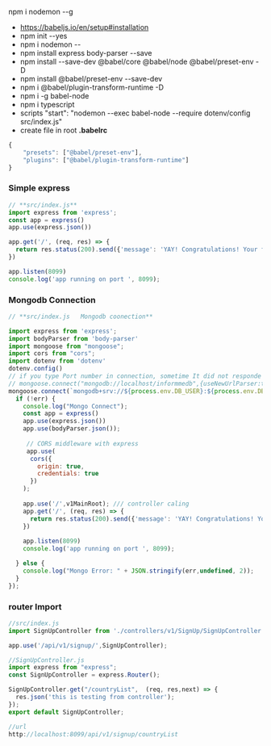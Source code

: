  npm i nodemon --g

* https://babeljs.io/en/setup#installation
* npm init --yes
* npm i nodemon --
* npm install express body-parser --save
* npm install --save-dev @babel/core @babel/node @babel/preset-env -D 
* npm install @babel/preset-env --save-dev
* npm i @babel/plugin-transform-runtime -D
* npm i -g babel-node
* npm i typescript 
* scripts "start": "nodemon --exec babel-node --require dotenv/config src/index.js"
* create file in root **.babelrc**
```javascript
{
    "presets": ["@babel/preset-env"],
    "plugins": ["@babel/plugin-transform-runtime"]
}
```


### Simple express
```javascript
// **src/index.js**
import express from 'express';
const app = express()
app.use(express.json())

app.get('/', (req, res) => {
  return res.status(200).send({'message': 'YAY! Congratulations! Your first endpoint is working'});
})

app.listen(8099)
console.log('app running on port ', 8099);
```

### Mongodb Connection
```javascript
// **src/index.js   Mongodb coonection**

import express from 'express';
import bodyParser from 'body-parser'
import mongoose from "mongoose";
import cors from "cors";
import dotenv from 'dotenv'
dotenv.config()
// if you type Port number in connection, sometime It did not responde but shows connect with db , so try it without port
// mongoose.connect("mongodb://localhost/informmedb",{useNewUrlParser:true,useUnifiedTopology:true}, (err) => {
mongoose.connect(`mongodb+srv://${process.env.DB_USER}:${process.env.DB_PASS}@imcluster.hghnl.mongodb.net/${process.env.DB_NAME}?retryWrites=true&w=majority`,{useNewUrlParser:true,useUnifiedTopology:true},(err)=>{ 
  if (!err) {
    console.log("Mongo Connect");
    const app = express()
    app.use(express.json())
    app.use(bodyParser.json());
    
     // CORS middleware with express
     app.use(
      cors({
        origin: true,
        credentials: true
      })
    );
    
    app.use('/',v1MainRoot); /// controller caling
    app.get('/', (req, res) => {
      return res.status(200).send({'message': 'YAY! Congratulations! Your first endpoint is working'});
    })
    
    app.listen(8099)
    console.log('app running on port ', 8099);

  } else {
    console.log("Mongo Error: " + JSON.stringify(err,undefined, 2));
  }
});
```


### router Import
```javascript
//src/index.js  
import SignUpController from './controllers/v1/SignUp/SignUpController';

app.use('/api/v1/signup/',SignUpController);

//SignUpController.js
import express from "express";
const SignUpController = express.Router();

SignUpController.get("/countryList",  (req, res,next) => {
  res.json('this is testing from controller');
});
export default SignUpController;

//url
http://localhost:8099/api/v1/signup/countryList
```
